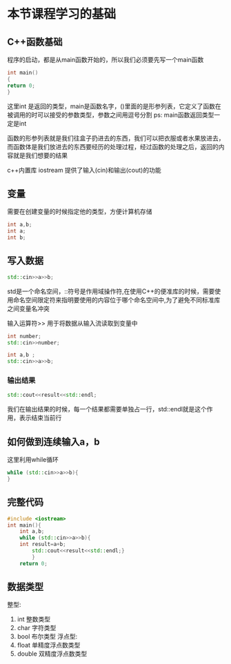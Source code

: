 # 本节课程学习的基础



## C++函数基础
程序的启动，都是从main函数开始的，所以我们必须要先写一个main函数
```c++
int main()
{
return 0;
}
```
这里int 是返回的类型，main是函数名字，()里面的是形参列表，它定义了函数在被调用的时可以接受的参数类型，参数之间用逗号分割
ps: main函数返回类型一定是int

函数的形参列表就是我们往盒子扔进去的东西，我们可以把衣服或者水果放进去，而函数体是我们放进去的东西要经历的处理过程，经过函数的处理之后，返回的内容就是我们想要的结果

c++内置库 iostream 提供了输入(cin)和输出(cout)的功能

## 变量
需要在创建变量的时候指定他的类型，方便计算机存储
```c++
int a,b;
int a;
int b;
```
## 写入数据
```c++
std::cin>>a>>b;
```
std是一个命名空间，::符号是作用域操作符,在使用C++的便准库的时候，需要使用命名空间限定符来指明要使用的内容位于哪个命名空间中,为了避免不同标准库之间变量名冲突

输入运算符>> 
用于将数据从输入流读取到变量中
```c++
int number;
std::cin>>number;

int a,b ;
std::cin>>a>>b;
```
### 输出结果
```c++
std::cout<<result<<std::endl;
```
我们在输出结果的时候，每一个结果都需要单独占一行，std::endl就是这个作用，表示结束当前行

## 如何做到连续输入a，b
这里利用while循环
```c++
while (std::cin>>a>>b){
}
```
## 完整代码
```c++
#include <iostream>
int main(){
    int a,b;
    while (std::cin>>a>>b){
    int result=a+b;
        std::cout<<result<<std::endl;}
        }
    return 0;
```

## 数据类型
整型:
1. int 整数类型
2. char 字符类型
3. bool 布尔类型
浮点型:
4. float 单精度浮点数类型
5. double 双精度浮点数类型



